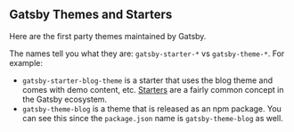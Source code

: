 ## Gatsby Themes and Starters

Here are the first party themes maintained by Gatsby.

The names tell you what they are: `gatsby-starter-*` vs `gatsby-theme-*`. For example:

* `gatsby-starter-blog-theme` is a starter that uses the blog theme and comes with demo content, etc. [Starters](https://www.gatsbyjs.org/starters/?v=2) are a fairly common concept in the Gatsby ecosystem.
* `gatsby-theme-blog` is a theme that is released as an npm package. You can see this since the `package.json` name is `gatsby-theme-blog` as well.

